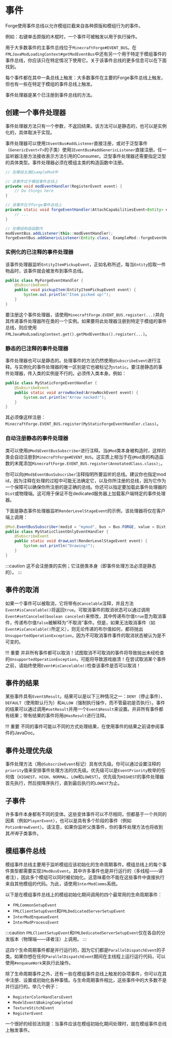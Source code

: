 事件
====

Forge使用事件总线以允许模组拦截来自各种原版和模组行为的事件。

例如：右键单击原版的木棍时，一个事件可被触发以用于执行操作。

用于大多数事件的主事件总线位于`MinecraftForge#EVENT_BUS`。在`FMLJavaModLoadingContext#getModEventBus`中还有另一个用于特定于模组事件的事件总线，你应该只在特定情况下使用它。关于该事件总线的更多信息可以在下面找到。

每个事件都在其中一条总线上触发：大多数事件在主要的Forge事件总线上触发，但也有一些在特定于模组的事件总线上触发。

事件处理器是某个已注册到事件总线的方法。

创建一个事件处理器
----------------

事件处理器方法只有一个参数，不返回结果。该方法可以是静态的，也可以是实例化的，具体取决于实现。

事件处理器可以使用`IEventBus#addListener`直接注册，或对于泛型事件（`GenericEvent<T>`的子类）使用`IEventBus#addGenericListener`直接注册。任一监听器注册方法接收表示方法引用的Consumer。泛型事件处理器还需要指定泛型的具体类型。事件处理器必须在模组主类的构造函数中注册。

```java
// 在模组主类ExampleMod中

// 该事件位于模组事件总线上
private void modEventHandler(RegisterEvent event) {
	// Do things here
}

// 该事件位于Forge事件总线上
private static void forgeEventHandler(AttachCapabilitiesEvent<Entity> event) {
	// ...
}

// 在模组构造函数内
modEventBus.addListener(this::modEventHandler);
forgeEventBus.addGenericListener(Entity.class, ExampleMod::forgeEventHandler);
```

### 实例化的已注释的事件处理器

该事件处理器监听`EntityItemPickupEvent`，正如名称所述，每当`Entity`拾取一件物品时，该事件就会被发布到事件总线。

```java
public class MyForgeEventHandler {
	@SubscribeEvent
	public void pickupItem(EntityItemPickupEvent event) {
		System.out.println("Item picked up!");
	}
}
```

要注册这个事件处理器，请使用`MinecraftForge.EVENT_BUS.register(...)`并向其传递事件处理器所在类的一个实例。如果要将此处理器注册到特定于模组的事件总线，则应使用`FMLJavaModLoadingContext.get().getModEventBus().register(...)`。

### 静态的已注释的事件处理器

事件处理器也可以是静态的。处理事件的方法仍然使用`@SubscribeEvent`进行注释。与实例化的事件处理器的唯一区别是它也被标记为`static`。要注册静态的事件处理器，传入类的实例是不行的。必须传入类本身。例如：

```java
public class MyStaticForgeEventHandler {
	@SubscribeEvent
	public static void arrowNocked(ArrowNockEvent event) {
		System.out.println("Arrow nocked!");
	}
}
```

其必须像这样注册：`MinecraftForge.EVENT_BUS.register(MyStaticForgeEventHandler.class)`。

### 自动注册静态的事件处理器

类可以使用`@Mod$EventBusSubscriber`进行注释。当`@Mod`类本身被构造时，这样的类会自动注册到`MinecraftForge#EVENT_BUS`。这实质上相当于在`@Mod`类的构造函数的末尾添加`MinecraftForge.EVENT_BUS.register(AnnotatedClass.class);`。

你可以向`@Mod$EventBusSubscriber`注释指明所要监听的总线。建议你也指定mod id，因为注释在处理的过程中可能无法确定它，以及你所注册的总线，因为它作为一个保障可以确保你所注册的是正确的总线。你还可以指定要加载此事件处理器的`Dist`或物理端。这可用于保证不在dedicated服务器上加载客户端特定的事件处理器。

下面是静态事件处理器监听`RenderLevelStageEvent`的示例，该处理器将仅在客户端上调用：

```java
@Mod.EventBusSubscriber(modid = "mymod", bus = Bus.FORGE, value = Dist.CLIENT)
public class MyStaticClientOnlyEventHandler {
	@SubscribeEvent
	public static void drawLast(RenderLevelStageEvent event) {
		System.out.println("Drawing!");
	}
}
```

:::caution
    这不会注册类的实例；它注册类本身（即事件处理方法必须是静态的）。
:::

事件的取消
---------

如果一个事件可以被取消，它将带有`@Cancelable`注释，并且方法`Event#isCancelable()`将返回`true`。可取消事件的取消状态可以通过调用`Event#setCanceled(boolean canceled)`来修改，其中传递布尔值`true`意为取消事件，传递布尔值`false`被解释为“不取消”事件。但是，如果无法取消事件（如`Event#isCancelable()`所定义），则无论传递的布尔值如何，都将抛出`UnsupportedOperationException`，因为不可取消事件事件的取消状态被认为是不可变的。

!!! 重要
	并非所有事件都可以取消！试图取消不可取消的事件将导致抛出未经检查的`UnsupportedOperationException`，可能将导致游戏崩溃！在尝试取消某个事件之前，请始终使用`Event#isCancelable()`检查该事件是否可以取消！

事件的结果
---------

某些事件具有`Event$Result`。结果可以是以下三种情况之一：`DENY`（停止事件）、`DEFAULT`（使用默认行为）和`ALLOW`（强制执行操作，而不管最初是否执行）。事件的结果可以通过调用`#setResult`并用一个`Event$Result`来设置。并非所有事件都有结果；带有结果的事件将用`@HasResult`进行注释。

!!! 重要
    不同的事件可能以不同的方式处理结果，在使用事件的结果之前请参阅事件的JavaDoc。

事件处理优先级
-------------

事件处理方法（用`@SubscribeEvent`标记）具有优先级。你可以通过设置注释的`priority`值来安排事件处理方法的优先级。优先级可以是`EventPriority`枚举的任何值（`HIGHEST`、`HIGH`、`NORMAL`、`LOW`和`LOWEST`）。优先级为`HIGHEST`的事件处理器首先执行，然后按降序执行，直到最后执行的`LOWEST`为止。

子事件
------

许多事件本身都有不同的变体。这些变体事件可以不尽相同，但都基于一个共同的因素（例如`PlayerEvent`），也可以是具有多个阶段的事件（例如`PotionBrewEvent`）。请注意，如果你监听父类事件，你的事件处理方法也将收到其*所有*子类事件。

模组事件总线
-----------

模组事件总线主要用于监听模组应该初始化的生命周期事件。模组总线上的每个事件类型都需要实现`IModBusEvent`。其中许多事件也是并行运行的（多线程——译者注），因此多个模组可以同时被初始化。这意味着你不能在这些事件中直接执行来自其他模组的代码。为此，请使用`InterModComms`系统。

以下是在模组事件总线上的模组初始化期间调用的四个最常用的生命周期事件：

* `FMLCommonSetupEvent`
* `FMLClientSetupEvent`和`FMLDedicatedServerSetupEvent`
* `InterModEnqueueEvent`
* `InterModProcessEvent`

:::caution
	`FMLClientSetupEvent`和`FMLDedicatedServerSetupEvent`仅在各自的分发版本（物理端——译者注）上调用。
:::

这四个生命周期事件都是并行运行的，因为它们都是`ParallelDispatchEvent`的子类。如果你想在任何`ParallelDispatchEvent`期间在主线程上运行运行代码，可以使用`#enqueueWork`来执行此操作。

除了生命周期事件之外，还有一些在模组事件总线上触发的杂项事件，你可以在其中注册、设置或初始化各种事情。与生命周期事件相比，这些事件中的大多数不是并行运行的。举几个例子：

* `RegisterColorHandlersEvent`
* `ModelEvent$BakingCompleted`
* `TextureStitchEvent`
* `RegisterEvent`

一个很好的经验法则是：当事件应该在模组初始化期间处理时，就在模组事件总线上触发事件。
